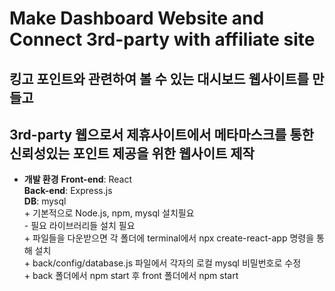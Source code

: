# Make Dashboard Website and Connect 3rd-party with affiliate site

## 킹고 포인트와 관련하여 볼 수 있는 대시보드 웹사이트를 만들고 
## 3rd-party 웹으로서 제휴사이트에서 메타마스크를 통한 신뢰성있는 포인트 제공을 위한 웹사이트 제작
 
*  **개발 환경**
        **Front-end**: React  
        **Back-end**: Express.js  
        **DB**: mysql  
        + 기본적으로 Node.js, npm, mysql 설치필요  
            - 필요 라이브러리들 설치 필요  
        + 파일들을 다운받으면 각 폴더에 terminal에서 npx create-react-app 명령을 통해 설치  
        + back/config/database.js 파일에서 각자의 로컬 mysql 비밀번호로 수정  
        + back 폴더에서 npm start 후 front 폴더에서 npm start   